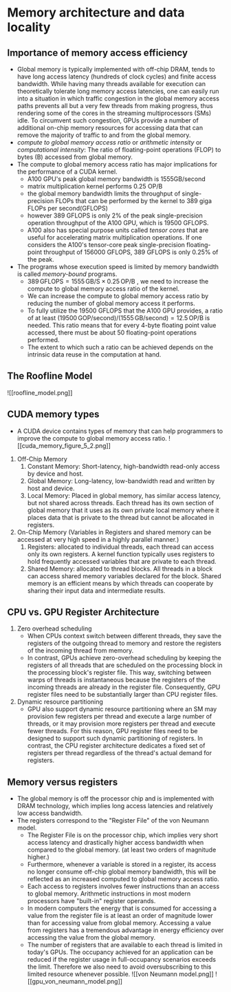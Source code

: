 # Memory architecture and data locality

## Importance of memory access efficiency

- Global memory is typically implemented with off-chip DRAM, tends to have long access latency (hundreds of clock cycles) and finite access bandwidth. While having many threads available for execution can theoretically tolerate long memory access latencies, one can easily run into a situation in which traffic congestion in the global memory access paths prevents all but a very few threads from making progress, thus rendering some of the cores in the streaming multiprocessors (SMs) idle. To circumvent such congestion, GPUs provide a number of additional on-chip memory resources for accessing data that can remove the majority of traffic to and from the global memory.
- *compute to global memory access ratio* or *arithmetic intensity* or *computational intensity*: The ratio of floating-point operations (FLOP) to bytes (B) accessed from global memory.
- The compute to global memory access ratio has major implications for the performance of a CUDA kernel.
	- A100 GPU's peak global memory bandwidth is 1555GB/second
	- matrix multiplication kernel performs 0.25 OP/B
	- the global memory bandwidth limits the throughput of single-precision FLOPs that can be performed by the kernel to 389 giga FLOPs per second(GFLOPS)
	- however 389 GFLOPS is only 2% of the peak single-precision operation throughput of the A100 GPU, which is 19500 GFLOPS.
	- A100 also has special purpose units called *tensor cores* that are useful for accelerating matrix multiplication operations. If one considers the A100's tensor-core peak single-precision floating-point throughput of 156000 GFLOPS, 389 GFLOPS is only 0.25% of the peak.
- The programs whose execution speed is limited by memory bandwidth is called *memory-bound* programs.
	- $389 \, \text{GFLOPS} = 1555 \, \text{GB/S} \times 0.25 \, \text{OP/B}$ , we need to increase the compute to global memory access ratio of the kernel.
	- We can increase the compute to global memory access ratio by reducing the number of global memory access it performs.
	- To fully utilize the 19500 GFLOPS that the A100 GPU provides, a ratio of at least $(19500 \, \text{GOP/second}) / (1555\, \text{GB/second})=12.5\,\text{OP/B}$ is needed. This ratio means that for every 4-byte floating point value accessed, there must be about 50 floating-point operations performed.
	- The extent to which such a ratio can be achieved depends on the intrinsic data reuse in the computation at hand.

## The Roofline Model
![[roofline_model.png]]
## CUDA memory types
- A CUDA device contains types of memory that can help programmers to improve the compute to global memory access ratio.
![[cuda_memory_figure_5_2.png]]
1. Off-Chip Memory
	1. Constant Memory: Short-latency, high-bandwidth read-only access by device and host.
	2. Global Memory: Long-latency, low-bandwidth read and written by host and device.
	3. Local Memory: Placed in global memory, has similar access latency, but not shared across threads. Each thread has its own section of global memory that it uses as its own private local memory where it places data that is private to the thread but cannot be allocated in registers.
2. On-Chip Memory (Variables in Registers and shared memory can be accessed at very high speed in a highly parallel manner.)
	1. Registers: allocated to individual threads, each thread can access only its own registers. A kernel function typically uses registers to hold frequently accessed variables that are private to each thread.
	2. Shared Memory: allocated to thread blocks. All threads in a block can access shared memory variables declared for the block. Shared memory is an efficient means by which threads can cooperate by sharing their input data and intermediate results.
## CPU vs. GPU Register Architecture
1. Zero overhead scheduling
	- When CPUs context switch between different threads, they save the registers of the outgoing thread to memory and restore the registers of the incoming thread from memory.
	- In contrast, GPUs achieve zero-overhead scheduling by keeping the registers of all threads that are scheduled on the processing block in the processing block's register file. This way, switching between warps of threads is instantaneous because the registers of the incoming threads are already in the register file. Consequently, GPU register files need to be substantially larger than CPU register files.
2. Dynamic resource partitioning
	- GPU also support dynamic resource partitioning where an SM may provision few registers per thread and execute a large number of threads,  or it may provision more registers per thread and execute fewer threads. For this reason, GPU register files need to be designed to support such dynamic partitioning of registers. In contrast, the CPU register architecture dedicates a fixed set of registers per thread regardless of the thread's actual demand for registers.


## Memory versus registers
- The global memory is off the processor chip and is implemented with DRAM technology, which implies long access latencies and relatively low access bandwidth.
- The registers correspond to the "Register File" of the von Neumann model. 
	- The Register File is on the processor chip, which implies very short access latency and drastically higher access bandwidth when compared to the global memory. (at least two orders of magnitude higher.) 
	- Furthermore, whenever a variable is stored in a register, its access no longer consume off-chip global memory bandwidth, this will be reflected as an increased computed to global memory access ratio.
	- Each access to registers involves fewer instructions than an access to global memory. Arithmetic instructions in most modern processors have "built-in" register operands.
	- In modern computers the energy that is consumed for accessing a value from the register file is at least an order of magnitude lower than for accessing value from global memory. Accessing a value from registers has a tremendous advantage in energy efficiency over accessing the value from the global memory.
	- The number of registers that are available to each thread is limited in today's GPUs. The occupancy achieved for an application can be reduced if the register usage in full-occupancy scenarios exceeds the limit. Therefore we also need to avoid oversubscribing to this limited resource whenever possible.
![[von Neumann model.png]]
![[gpu_von_neumann_model.png]]
